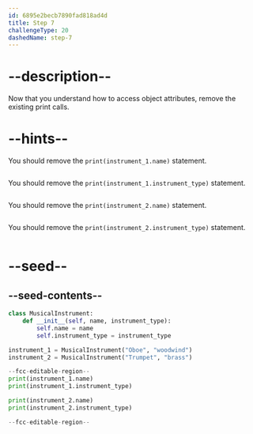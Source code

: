 ```yaml
---
id: 6895e2becb7890fad818ad4d
title: Step 7
challengeType: 20
dashedName: step-7
---
```


# --description--

Now that you understand how to access object attributes, remove the existing print calls.

# --hints--

You should remove the `print(instrument_1.name)` statement.

```js

```

You should remove the `print(instrument_1.instrument_type)` statement.

```js

```

You should remove the `print(instrument_2.name)` statement.

```js

```

You should remove the `print(instrument_2.instrument_type)` statement.

```js

```

# --seed--

## --seed-contents--

```py
class MusicalInstrument:
    def __init__(self, name, instrument_type):
        self.name = name
        self.instrument_type = instrument_type

instrument_1 = MusicalInstrument("Oboe", "woodwind")
instrument_2 = MusicalInstrument("Trumpet", "brass")

--fcc-editable-region--
print(instrument_1.name)
print(instrument_1.instrument_type)

print(instrument_2.name)
print(instrument_2.instrument_type)

--fcc-editable-region--
```
